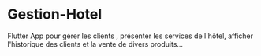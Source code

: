 # Gestion-Hotel
Flutter App pour gérer les clients , présenter les services de l'hôtel, afficher l'historique des clients et la vente de divers produits...
